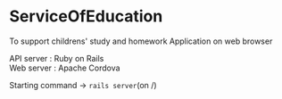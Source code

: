 # ServiceOfEducation
To support childrens' study and homework
Application on web browser<br>

API server : Ruby on Rails<br>
Web server : Apache Cordova<br>

Starting command -> `rails server`(on /)<br>
